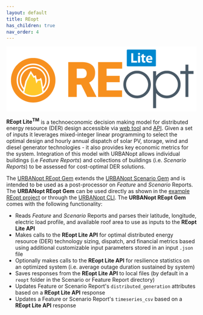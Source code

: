 ```yaml
---
layout: default
title: REopt
has_children: true
nav_order: 4
---
```


<div style="text-align:center"><img src="../doc_files/reopt-lite-logo.png" /></div>

**REopt Lite<sup>TM</sup>** is a technoeconomic decision making model for distributed energy resource (DER) design accessible via [web tool](https://reopt.nrel.gov/tool) and [API](https://developer.nrel.gov/docs/energy-optimization/reopt-v1/). Given a set of inputs it leverages mixed-integer linear programming to select the optimal design and hourly annual dispatch of solar PV, storage, wind and diesel generator technologies - it also provides key economic metrics for the system. Integration of this model with URBANopt allows individual buildings (i.e _Feature Reports_) and collections of buildings (i.e. _Scenario Reports_) to be assessed for cost-optimal DER solutions. 

The [URBANopt REopt Gem](https://github.com/urbanopt/urbanopt-reopt-gem) extends the [URBANopt Scenario Gem](https://github.com/urbanopt/urbanopt-scenario-gem) and is intended to be used as a post-processor on _Feature_ and _Scenario_ Reports. The **URBANopt REopt Gem** can be used directly as shown in the [example REopt project](https://github.com/urbanopt/urbanopt-example-reopt-project) or through the [URBANopt CLI](https://github.com/urbanopt/urbanopt-cli). The **URBANopt REopt Gem**  comes with the following functionality:

- Reads _Feature_ and _Scenario_ Reports and parses their latitude, longitude, electric load profile, and available roof area to use as inputs to the **REopt Lite API**
- Makes calls to the **REopt Lite API** for optimal distributed energy resource (DER) technology sizing, dispatch, and financial metrics based using additional customizable input parameters stored in an input `.json` file
- Optionally makes calls to the **REopt Lite API** for resilience statistics on an optimized system (i.e. average outage duration sustained by system)
- Saves responses from the **REopt Lite API** to local files (by default in a `reopt` folder in the Scenario or Feature Report directory)
- Updates Feature or Scenario Report's `distributed_generation` attributes based on a **REopt Lite API** response
- Updates a Feature or Scenario Report's `timeseries_csv` based on a **REopt Lite API** response
